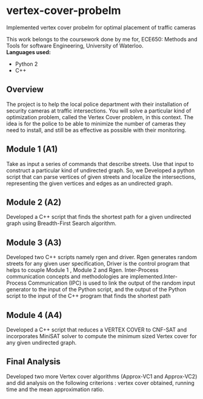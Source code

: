 # vertex-cover-probelm
Implemented vertex cover probelm for optimal placement of traffic cameras

This work belongs to the coursework done by me for, ECE650: Methods and Tools for software Engineering, University of Waterloo.  
**Languages used:**  
- Python 2
- C++  
## Overview
The project is to help the local police department with their installation of security cameras at traffic intersections.
You will solve a particular kind of optimization problem, called the Vertex Cover problem, in this
context. The idea is for the police to be able to minimize the number of cameras they need to
install, and still be as effective as possible with their monitoring.  

## Module 1 (A1) 
Take as input a series of commands that describe streets. Use that input to construct a particular kind of undirected graph. So, we Developed a python script that can parse vertices of given streets and localize the intersections, representing the given vertices and edges as an undirected graph.
## Module 2 (A2) 
Developed a C++ script that finds the shortest path for a given undirected graph using Breadth-First Search algorithm.  
## Module 3 (A3)
Developed two C++ scripts namely rgen and driver. Rgen generates random streets for any given user specification, Driver is the control program that helps to couple Module 1 , Module 2 and Rgen. Inter-Process communication concepts and methodologies are implemented.Inter-Process Communication (IPC) is used to link the output of the random input generator to the input of the Python script, and the output of the Python script to the input of the C++ program that finds the shortest path
## Module 4 (A4) 
Developed a C++ script that reduces a VERTEX COVER to CNF-SAT and incorporates MiniSAT solver  to compute the minimum sized Vertex cover for any given undirected graph.  
## Final Analysis
Developed two more Vertex cover algorithms (Approx-VC1 and Approx-VC2) and did analysis on the following criterions : vertex cover obtained, running time and the mean approximation ratio. 


